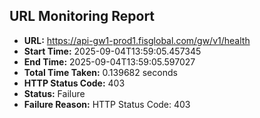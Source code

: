 ## URL Monitoring Report

- **URL:** https://api-gw1-prod1.fisglobal.com/gw/v1/health
- **Start Time:** 2025-09-04T13:59:05.457345
- **End Time:** 2025-09-04T13:59:05.597027
- **Total Time Taken:** 0.139682 seconds
- **HTTP Status Code:** 403
- **Status:** Failure
- **Failure Reason:** HTTP Status Code: 403
